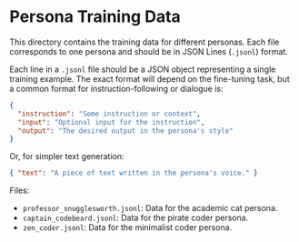 # Persona Training Data

This directory contains the training data for different personas. Each file corresponds to one persona and should be in JSON Lines (`.jsonl`) format.

Each line in a `.jsonl` file should be a JSON object representing a single training example. The exact format will depend on the fine-tuning task, but a common format for instruction-following or dialogue is:

```json
{
  "instruction": "Some instruction or context",
  "input": "Optional input for the instruction",
  "output": "The desired output in the persona's style"
}
```

Or, for simpler text generation:

```json
{ "text": "A piece of text written in the persona's voice." }
```

Files:

- `professor_snugglesworth.jsonl`: Data for the academic cat persona.
- `captain_codebeard.jsonl`: Data for the pirate coder persona.
- `zen_coder.jsonl`: Data for the minimalist coder persona.
